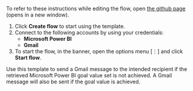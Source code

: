 To refer to these instructions while editing the flow, open [the github page](https://github.com/ot4i/app-connect-templates/blob/master/resources/markdown/Send%20a%20Gmail%20message%20when%20the%20Microsoft%20Power%20BI%20target%20goal%20value%20is%20either%20achieved%20or%20failed_instructions.md) (opens in a new window).

1. Click **Create flow** to start using the template.
2. Connect to the following accounts by using your credentials:
   - **Microsoft Power BI**
   - **Gmail**
3. To start the flow, in the banner, open the options menu [⋮] and click **Start flow**.

Use this template to send a Gmail message to the intended recipient if the retrieved Microsoft Power BI goal value set is not achieved. A Gmail message will also be sent if the goal value is achieved.
